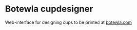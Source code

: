 # Botewla cupdesigner
Web-interface for designing cups to be printed at [botewla.com](https://botewla.com)
